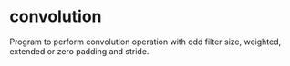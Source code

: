 # convolution
Program to perform convolution operation with odd filter size, weighted, extended or zero padding and stride.
